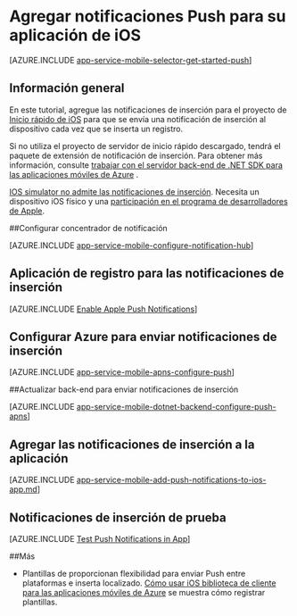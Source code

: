 <properties
    pageTitle="Agregar notificaciones Push para iOS aplicación con aplicaciones móviles de Azure"
    description="Aprenda a usar aplicaciones de Azure móvil para enviar notificaciones de inserción a la aplicación."
    services="app-service\mobile"
    documentationCenter="ios"
    manager="yochayk"
    editor=""
    authors="ysxu"/>

<tags
    ms.service="app-service-mobile"
    ms.workload="mobile"
    ms.tgt_pltfrm="mobile-ios"
    ms.devlang="objective-c"
    ms.topic="article"
    ms.date="10/10/2016"
    ms.author="yuaxu"/>


# <a name="add-push-notifications-to-your-ios-app"></a>Agregar notificaciones Push para su aplicación de iOS

[AZURE.INCLUDE [app-service-mobile-selector-get-started-push](../../includes/app-service-mobile-selector-get-started-push.md)]

## <a name="overview"></a>Información general
En este tutorial, agregue las notificaciones de inserción para el proyecto de [Inicio rápido de iOS] para que se envía una notificación de inserción al dispositivo cada vez que se inserta un registro.

Si no utiliza el proyecto de servidor de inicio rápido descargado, tendrá el paquete de extensión de notificación de inserción. Para obtener más información, consulte [trabajar con el servidor back-end de .NET SDK para las aplicaciones móviles de Azure](app-service-mobile-dotnet-backend-how-to-use-server-sdk.md) .

[IOS simulator no admite las notificaciones de inserción](https://developer.apple.com/library/ios/documentation/IDEs/Conceptual/iOS_Simulator_Guide/TestingontheiOSSimulator.html). Necesita un dispositivo iOS físico y una [participación en el programa de desarrolladores de Apple](https://developer.apple.com/programs/ios/).

##<a name="configure-hub"></a>Configurar concentrador de notificación

[AZURE.INCLUDE [app-service-mobile-configure-notification-hub](../../includes/app-service-mobile-configure-notification-hub.md)]

## <a id="register"></a>Aplicación de registro para las notificaciones de inserción

[AZURE.INCLUDE [Enable Apple Push Notifications](../../includes/enable-apple-push-notifications.md)]

## <a name="configure-azure-to-send-push-notifications"></a>Configurar Azure para enviar notificaciones de inserción

[AZURE.INCLUDE [app-service-mobile-apns-configure-push](../../includes/app-service-mobile-apns-configure-push.md)]

##<a id="update-server"></a>Actualizar back-end para enviar notificaciones de inserción

[AZURE.INCLUDE [app-service-mobile-dotnet-backend-configure-push-apns](../../includes/app-service-mobile-dotnet-backend-configure-push-apns.md)]

## <a id="add-push"></a>Agregar las notificaciones de inserción a la aplicación

[AZURE.INCLUDE [app-service-mobile-add-push-notifications-to-ios-app.md](../../includes/app-service-mobile-add-push-notifications-to-ios-app.md)]

## <a id="test"></a>Notificaciones de inserción de prueba

[AZURE.INCLUDE [Test Push Notifications in App](../../includes/test-push-notifications-in-app.md)]

##<a id="more"></a>Más

* Plantillas de proporcionan flexibilidad para enviar Push entre plataformas e inserta localizado. [Cómo usar iOS biblioteca de cliente para las aplicaciones móviles de Azure](app-service-mobile-ios-how-to-use-client-library.md#templates) se muestra cómo registrar plantillas.

<!-- Anchors.  -->

<!-- Images. -->

<!-- URLs. -->
[Inicio rápido de iOS]: app-service-mobile-ios-get-started.md
